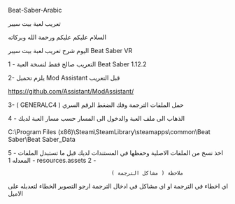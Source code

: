 Beat-Saber-Arabic

تعريب لعبة بيت سيبر

السلام عليكم عليكم ورحمة الله وبركاته 

اليوم شرح تعريب لعبة بيت سيبر Beat Saber VR

1 - التعريب صالح فقط لنسخة العبة Beat Saber 1.12.2

2- يلزم تحميل Mod Assistant  قبل التعريب 

https://github.com/Assistant/ModAssistant/
 
 3-  ( GENERALC4 ) حمل الملفات الترجمة وفك الضغط الرقم السري 

 
 4 - الذهاب الى ملف العبة والدخول الى المسار حسب مسار العبة لديك 

C:\Program Files (x86)\Steam\SteamLibrary\steamapps\common\Beat Saber\Beat Saber_Data

 
5 - اخذ نسخ من الملفات الاصلية وحفظها في المستندات لديك قبل ما تستبدل الملفات المعدله 
1 - resources.assets
2 - 

                                     ( ملاحظة ( مشاكل الترجمة 
اي اخطاء في الترجمة او اي مشاكل في ادخال الترجمة ارجو التصوير الخطاء لتعديله على الاميل 
